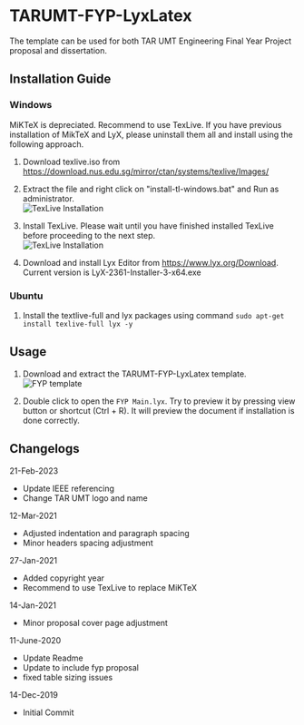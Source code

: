 # TARUMT-FYP-LyxLatex
The template can be used for both TAR UMT Engineering Final Year Project proposal and dissertation.

## Installation Guide

### Windows

MiKTeX is depreciated. Recommend to use TexLive. If you have previous installation of MikTeX and LyX, please uninstall them all and install using the following approach. 

1. Download texlive.iso from https://download.nus.edu.sg/mirror/ctan/systems/texlive/Images/

2. Extract the file and right click on "install-tl-windows.bat" and Run as administrator. \
![TexLive Installation](/images/TexLive_RunAsAdmin.png)

3. Install TexLive. Please wait until you have finished installed TexLive before proceeding to the next step. \
![TexLive Installation](/images/TexLive_Install.png)

4. Download and install Lyx Editor from https://www.lyx.org/Download. Current version is LyX-2361-Installer-3-x64.exe

### Ubuntu
1. Install the textlive-full and lyx packages using command `sudo apt-get install texlive-full lyx -y`

## Usage

1. Download and extract the TARUMT-FYP-LyxLatex template. \
![FYP template](/images/download_template.png)

2. Double click to open the `FYP Main.lyx`. Try to preview it by pressing view button or shortcut (Ctrl + R). It will preview the document if installation is done correctly.


## Changelogs
21-Feb-2023
- Update IEEE referencing 
- Change TAR UMT logo and name

12-Mar-2021
- Adjusted indentation and paragraph spacing
- Minor headers spacing adjustment

27-Jan-2021
- Added copyright year
- Recommend to use TexLive to replace MiKTeX

14-Jan-2021 
- Minor proposal cover page adjustment

11-June-2020 
- Update Readme
- Update to include fyp proposal
- fixed table sizing issues

14-Dec-2019 
- Initial Commit

